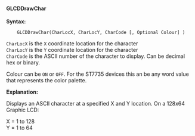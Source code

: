 <div class="section">

<div class="titlepage">

<div>

<div>

#### <span id="glcddrawchar"></span>GLCDDrawChar

</div>

</div>

</div>

<span class="strong">**Syntax:**</span>

``` screen
    GLCDDrawChar(CharLocX, CharLocY, CharCode [, Optional Colour] )
```

`CharLocX` is the `X` coordinate location for the character  
`CharLocY` is the `Y` coordinate location for the character  
`CharCode` is the ASCII number of the character to display. Can be
decimal hex or binary.

Colour can be `ON` or `OFF`. For the ST7735 devices this an be any word
value that represents the color palette.

<span class="strong">**Explanation:**</span>

Displays an ASCII character at a specified X and Y location. On a 128x64
Graphic LCD:

X = 1 to 128  
Y = 1 to 64  

</div>
